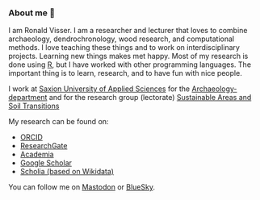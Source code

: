 ### About me 👋

I am Ronald Visser. I am a researcher and lecturer that loves to combine archaeology, dendrochronology, wood research, and computational methods. I love teaching these things and to work on interdisciplinary projects. Learning new things makes met happy. Most of my research is done using [R](https://www.r-project.org/), but I have worked with other programming languages. The important thing is to learn, research, and to have fun with nice people.

I work at [Saxion University of Applied Sciences](https://www.saxion.nl/) for the [Archaeology-department](https://www.saxion.nl/opleidingen/voltijd/bachelor/archeologie) and for the research group (lectorate) [Sustainable Areas and Soil Transitions](https://www.saxion.nl/onderzoek/areas-and-living/sustainable-areas-and-soil-transitions)

My research can be found on:
- [ORCID](https://orcid.org/0000-0001-6966-1729)
- [ResearchGate](https://www.researchgate.net/profile/Ronald-Visser-5)
- [Academia](https://saxion.academia.edu/RonaldVisser)
- [Google Scholar](https://scholar.google.com/citations?user=c-ScfE8AAAAJ)
- [Scholia (based on Wikidata)](https://scholia.toolforge.org/author/Q58529575)

You can follow me on <a rel="me" href="https://akademienl.social/@RonaldVisser">Mastodon</a> or [BlueSky](https://bsky.app/profile/ronaldvisser.bsky.social).
